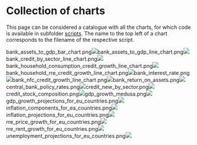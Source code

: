 Collection of charts
================

This page can be considered a catalogue with all the charts, for which
code is available in subfolder [scripts](/scripts). The name to the top
left of a chart corresponds to the filename of the respective script.

bank_assets_to_gdp_bar_chart.png![](bank_assets_to_gdp_bar_chart.png)bank_assets_to_gdp_line_chart.png![](bank_assets_to_gdp_line_chart.png)bank_credit_by_sector_line_chart.png![](bank_credit_by_sector_line_chart.png)bank_household_consumption_credit_growth_line_chart.png![](bank_household_consumption_credit_growth_line_chart.png)bank_household_rre_credit_growth_line_chart.png![](bank_household_rre_credit_growth_line_chart.png)bank_interest_rate.png![](bank_interest_rate.png)bank_nfc_credit_growth_line_chart.png![](bank_nfc_credit_growth_line_chart.png)bank_return_on_assets.png![](bank_return_on_assets.png)central_bank_policy_rates.png![](central_bank_policy_rates.png)credit_new_by_sector.png![](credit_new_by_sector.png)credit_stock_composition.png![](credit_stock_composition.png)gdp_growth_medusa.png![](gdp_growth_medusa.png)gdp_growth_projections_for_eu_countries.png![](gdp_growth_projections_for_eu_countries.png)inflation_components_for_ea_countries.png![](inflation_components_for_ea_countries.png)inflation_projections_for_eu_countries.png![](inflation_projections_for_eu_countries.png)rre_price_growth_for_eu_countries.png![](rre_price_growth_for_eu_countries.png)rre_rent_growth_for_eu_countries.png![](rre_rent_growth_for_eu_countries.png)unemployment_projections_for_eu_countries.png![](unemployment_projections_for_eu_countries.png)
